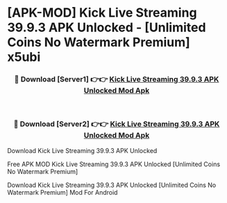 # [APK-MOD] Kick  Live Streaming 39.9.3 APK Unlocked - [Unlimited Coins No Watermark Premium] x5ubi



<div align="center">
<h3>🔴 Download [Server1] 👉👉 <a href="https://momento.my/?title=Kick__Live_Streaming_39.9.3_APK_Unlocked">Kick  Live Streaming 39.9.3 APK Unlocked Mod Apk</a></h3><br>

<h3>🔴 Download [Server2] 👉👉 <a href="https://momento.my/?title=Kick__Live_Streaming_39.9.3_APK_Unlocked">Kick  Live Streaming 39.9.3 APK Unlocked Mod Apk</a></h3>
</div>



Download Kick  Live Streaming 39.9.3 APK Unlocked 

Free APK MOD Kick  Live Streaming 39.9.3 APK Unlocked [Unlimited Coins No Watermark Premium]

Download Kick  Live Streaming 39.9.3 APK Unlocked [Unlimited Coins No Watermark Premium] Mod For Android
